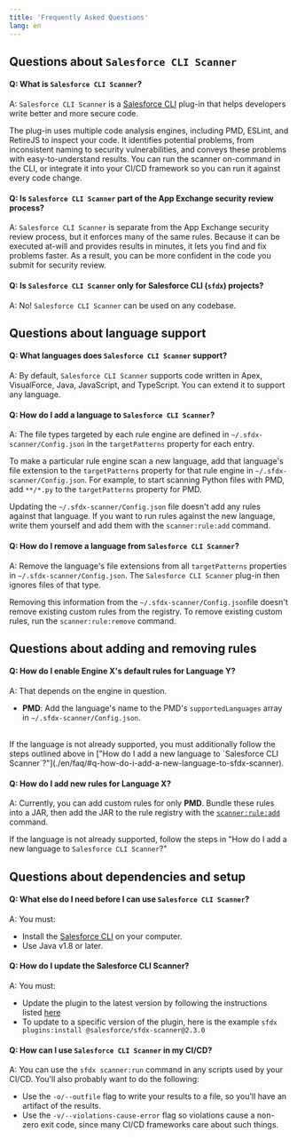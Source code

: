```yaml
---
title: 'Frequently Asked Questions'
lang: en
---
```

## Questions about `Salesforce CLI Scanner`

#### Q: What is `Salesforce CLI Scanner`?
A: `Salesforce CLI Scanner` is a [Salesforce CLI](https://developer.salesforce.com/docs/atlas.en-us.sfdx_cli_plugins.meta/sfdx_cli_plugins/cli_plugins_architecture.htm) plug-in that helps developers write better and more
secure code.

The plug-in uses multiple code analysis engines, including PMD, ESLint, and RetireJS to inspect your code. It identifies potential problems, from inconsistent naming to security vulnerabilities, and conveys these problems with easy-to-understand results.
You can run the scanner on-command in the CLI, or integrate it into your CI/CD framework so you can run it against every code change.

#### Q: Is `Salesforce CLI Scanner` part of the App Exchange security review process?
A: `Salesforce CLI Scanner` is separate from the App Exchange security review process, but it enforces many of the same rules. Because it can be executed at-will and provides results in minutes, it lets you find and fix problems faster. As a result, you
can be more confident in the code you submit for security review.

#### Q: Is `Salesforce CLI Scanner` only for Salesforce CLI (`sfdx`) projects?
A: No! `Salesforce CLI Scanner` can be used on any codebase.

## Questions about language support

#### Q: What languages does `Salesforce CLI Scanner` support?
A: By default, `Salesforce CLI Scanner` supports code written in Apex, VisualForce, Java, JavaScript, and TypeScript. You can extend it to support any language.

#### Q: How do I add a language to `Salesforce CLI Scanner`?
A: The file types targeted by each rule engine are defined in `~/.sfdx-scanner/Config.json` in the `targetPatterns` property for each entry.

To make a particular rule engine scan a new language, add that language's file extension to the `targetPatterns` property for that rule engine in `~/.sfdx-scanner/Config.json`. For example, to start scanning Python files with PMD, add `**/*.py` to the `targetPatterns` property for PMD.

Updating the `~/.sfdx-scanner/Config.json` file doesn't add any rules against that language. If you want to run rules against the new language, write them yourself and add them with the `scanner:rule:add` command.

#### Q: How do I remove a language from `Salesforce CLI Scanner`?
A: Remove the language's file extensions from all `targetPatterns` properties in `~/.sfdx-scanner/Config.json`. The `Salesforce CLI Scanner` plug-in then ignores files of that type.

Removing this information from the `~/.sfdx-scanner/Config.json`file doesn't remove existing custom rules from the registry. To remove existing custom rules, run the `scanner:rule:remove` command.

## Questions about adding and removing rules

#### Q: How do I enable Engine X's default rules for Language Y?
A: That depends on the engine in question.
- __PMD__: Add the language's name to the PMD's `supportedLanguages` array in
`~/.sfdx-scanner/Config.json`.
<br/>
If the language is not already supported, you must additionally follow the steps outlined above in
["How do I add a new language to `Salesforce CLI Scanner`?"](./en/faq/#q-how-do-i-add-a-new-language-to-sfdx-scanner).

#### Q: How do I add new rules for Language X?
A: Currently, you can add custom rules for only __PMD__. Bundle these rules into a JAR, then add the JAR to the rule registry with the [`scanner:rule:add`](./en/scanner-commands/add/#example) command.

If the language is not already supported, follow the steps in "How do I add a new language to `Salesforce CLI Scanner`?"

## Questions about dependencies and setup

#### Q: What else do I need before I can use `Salesforce CLI Scanner`?
A: You must:
- Install the [Salesforce CLI](https://developer.salesforce.com/tools/sfdxcli) on your computer.
- Use Java v1.8 or later.

#### Q: How do I update the Salesforce CLI Scanner?
A: You must:
- Update the plugin to the latest version by following the instructions listed [here](./en/getting-started/install/#upgrade-plug-in)
- To update to a specific version of the plugin, here is the example `sfdx plugins:install @salesforce/sfdx-scanner@2.3.0`

#### Q: How can I use `Salesforce CLI Scanner` in my CI/CD?
A: You can use the `sfdx scanner:run` command in any scripts used by your CI/CD. You'll also probably want to do the following:
- Use the `-o/--outfile` flag to write your results to a file, so you'll have an artifact of the results.
- Use the `-v/--violations-cause-error` flag so violations cause a non-zero exit code, since many CI/CD frameworks care about such things.
